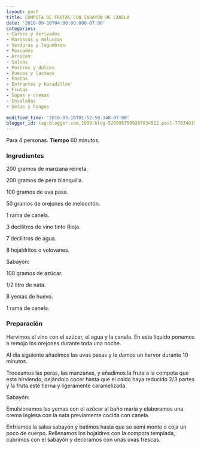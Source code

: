 ```yaml
---
layout: post
title: COMPOTA DE FRUTAS CON SABAYÓN DE CANELA
date: '2010-09-10T04:00:00.000-07:00'
categories:
- Carnes y derivados
- Mariscos y moluscos
- Verduras y legumbres
- Pescados
- Arroces
- Salsas
- Postres y dulces
- Huevos y lacteos
- Pastas
- Entrantes y bocadillos
- Frutas
- Sopas y cremas
- Ensaladas
- Setas y hongos
 
modified_time: '2016-03-16T01:52:50.348-07:00'
blogger_id: tag:blogger.com,1999:blog-5299957599287034512.post-7703401919088049167
---
```


Para 4 personas.
<b>Tiempo</b> 60 minutos.

<h3>Ingredientes</h3>

200 gramos de manzana reineta.

200 gramos de pera blanquilla.

100 gramos de uva pasa.

50 gramos de orejones de melocotón.

1 rama de canela.

3 decilitros de vino tinto Rioja.

7 decilitros de agua.

8 hojaldritos o volovanes.

Sabayón:

100 gramos de azúcar.

1/2 litro de nata.

8 yemas de huevo.

1 rama de canela.

<h3>Preparación</h3>

Hervimos el vino con el azúcar, el agua y la canela. En este liquido ponemos a remojo los orejones durante toda una noche.

Al día siguiente añadimos las uvas pasas y le damos un hervor durante 10 minutos.

Troceamos las peras, las manzanas, y añadimos la fruta a la compota que esta hirviendo, dejándolo cocer hasta que el caldo haya reducido 2/3 partes y la fruta esté tierna y ligeramente caramelizada.

Sabayón:

Emulsionamos las yemas con el azúcar al baño maría y elaboramos una crema inglesa con la nata previamente cocida con canela.

Enfriamos la salsa sabayón y batimos hasta que se semi monte o coja un poco de cuerpo. Rellenamos los hojaldres con la compota templada, cubrimos con el sabayón y decoramos con unas uvas frescas.

